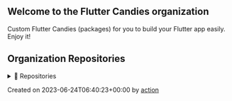 ## Welcome to the Flutter Candies organization

Custom Flutter Candies (packages) for you to build your Flutter app easily. Enjoy it!

## Organization Repositories

<details><summary>📖 Repositories</summary>

| Name | Description | Stars | Latest Commit |
| ---- | --- | ----------- | ------------- |
| [wechat_flutter](https://github.com/fluttercandies/wechat_flutter) | wechat_flutter is Flutter version WeChat, an excellent Flutter instant messaging IM open source library! | 2298 | 2023-06-24T01:51:44Z |
| [NeteaseCloudMusic](https://github.com/fluttercandies/NeteaseCloudMusic) | Flutter - NeteaseCloudMusic  Flutter 版本的网易云音乐 | 1742 | 2023-06-23T14:27:51Z |
| [extended_image](https://github.com/fluttercandies/extended_image) | A powerful official extension library of image, which support placeholder(loading)/ failed state, cache network, zoom pan image, photo view, slide out page, editor(crop,rotate,flip), paint custom etc. | 1687 | 2023-06-24T04:25:02Z |
| [flutter_wechat_assets_picker](https://github.com/fluttercandies/flutter_wechat_assets_picker) | An image picker (also with videos and audios) for Flutter projects based on the WeChat's UI. | 1266 | 2023-06-24T03:33:24Z |
| [flutter_smart_dialog](https://github.com/fluttercandies/flutter_smart_dialog) | An elegant Flutter Dialog solution \| 一种更优雅的 Flutter Dialog 解决方案 | 847 | 2023-06-18T11:38:04Z |
| [flutter_candies](https://github.com/fluttercandies/flutter_candies) | custom flutter candies(widgets) for you to build flutter app easily, enjoy it   | 789 | 2023-06-11T12:04:54Z |
| [flutter_photo_manager](https://github.com/fluttercandies/flutter_photo_manager) | A Flutter plugin that provides images, videos, and audio abstraction management APIs without interface integration, available on Android, iOS, and macOS. | 564 | 2023-06-20T22:00:18Z |
| [flutter_image_compress](https://github.com/fluttercandies/flutter_image_compress) | flutter image compress | 544 | 2023-06-22T13:06:00Z |
| [extended_text](https://github.com/fluttercandies/extended_text) | A powerful extended official text for Flutter, which supports Speical Text(Image,@somebody), Custom Background, Custom overFlow, Text Selection. | 541 | 2023-06-15T06:37:19Z |
| [extended_nested_scroll_view](https://github.com/fluttercandies/extended_nested_scroll_view) | extended nested scroll view to fix following issues.  1.pinned sliver header issue  2.inner scrollables in tabview sync issue  3.pull to refresh is not work. 4.do without ScrollController in NestedScrollView's body | 507 | 2023-06-17T03:35:31Z |
| [flutter_custom_calendar](https://github.com/fluttercandies/flutter_custom_calendar) | Flutter的一个日历控件 | 494 | 2023-06-22T03:42:22Z |
| [extended_text_field](https://github.com/fluttercandies/extended_text_field) | extended official text field to quickly build special text like inline image, @somebody, custom background etc. | 458 | 2023-06-17T01:07:38Z |
| [like_button](https://github.com/fluttercandies/like_button) | Like Button is a flutter library that allows you to create a button with animation effects similar to Twitter's heart when you like something and animation effects to increase like count. | 387 | 2023-06-07T06:09:57Z |
| [flutter_image_editor](https://github.com/fluttercandies/flutter_image_editor) | Flutter plugin, support android/ios.Support crop, flip, rotate, color martix, mix image, add text. merge multi images. | 335 | 2023-05-19T11:57:08Z |
| [JsonToDart](https://github.com/fluttercandies/JsonToDart) | The tool to convert json to dart code, support Windows，Mac，Web. | 334 | 2023-06-17T01:15:59Z |
| [waterfall_flow](https://github.com/fluttercandies/waterfall_flow) | A Flutter grid view which supports waterfall flow layout. | 315 | 2023-06-20T05:35:35Z |
| [loading_more_list](https://github.com/fluttercandies/loading_more_list) | A loading more list which supports ListView,GridView,WaterfallFlow and Slivers. | 302 | 2023-06-23T16:37:14Z |
| [flutter_wechat_camera_picker](https://github.com/fluttercandies/flutter_wechat_camera_picker) | A camera picker (take photos and videos) for Flutter projects based on WeChat's UI. It's a standalone module of wechat_assets_picker yet it can be run separately. | 292 | 2023-06-13T08:55:40Z |
| [FlutterJsonBeanFactory](https://github.com/fluttercandies/FlutterJsonBeanFactory) | What I do is generate dart beans based on json, as well as generics parameters and json build instances | 218 | 2023-06-20T09:26:34Z |
| [extended_tabs](https://github.com/fluttercandies/extended_tabs) | A powerful official extension library of Tab/TabBar/TabView, which support to scroll ancestor or child Tabs when current is overscroll, and set scroll direction and cache extent. | 216 | 2023-06-11T12:05:05Z |
| [pull_to_refresh_notification](https://github.com/fluttercandies/pull_to_refresh_notification) | Flutter plugin for building pull to refresh effects with PullToRefreshNotification and PullToRefreshContainer quickly. | 169 | 2023-06-08T08:19:57Z |
| [flutter_interactional_widget](https://github.com/fluttercandies/flutter_interactional_widget) | <no description> | 153 | 2023-05-30T09:27:12Z |
| [flutter-interactive-chart](https://github.com/fluttercandies/flutter-interactive-chart) | A candlestick chart that supports pinch-to-zoom and panning. | 139 | 2023-06-11T09:53:50Z |
| [extended_image_library](https://github.com/fluttercandies/extended_image_library) |  package library for extended_image, extended_text and extended_text_field,provide common base class. | 132 | 2023-06-19T18:30:55Z |
| [extended_sliver](https://github.com/fluttercandies/extended_sliver) | A powerful extension library of Sliver, which include SliverToNestedScrollBoxAdapter， SliverPinnedPersistentHeader, SliverPinnedToBoxAdapter and ExtendedSliverAppbar. | 131 | 2023-06-21T01:04:37Z |
| [ff_annotation_route](https://github.com/fluttercandies/ff_annotation_route) | Provide route generator to create route map quickly by annotations. | 115 | 2023-06-13T15:13:26Z |
| [nav_router](https://github.com/fluttercandies/nav_router) | flutter The lightest, easiest and most convenient route management! | 104 | 2023-05-01T02:52:29Z |
| [flutter_filereader](https://github.com/fluttercandies/flutter_filereader) | Flutter实现的本地文件(pdf word excel 等)查看插件,非在线预览 | 103 | 2023-05-20T11:52:43Z |
| [w_popup_menu](https://github.com/fluttercandies/w_popup_menu) | w_popup_menu # A pop-up menu that mimics the iOS WeChat page | 89 | 2023-05-24T00:59:31Z |
| [flutter_drawing_board](https://github.com/fluttercandies/flutter_drawing_board) | A new Flutter package of drawing board | 83 | 2023-06-02T15:07:55Z |
| [left-scroll-actions](https://github.com/fluttercandies/left-scroll-actions) | Flutter的左滑删除组件 | 78 | 2023-04-20T04:56:30Z |
| [extended_text_library](https://github.com/fluttercandies/extended_text_library) | extended_text_library for extended_text and extended_text_field | 73 | 2023-06-06T23:32:41Z |
| [flutter_asset_generator](https://github.com/fluttercandies/flutter_asset_generator) | Generate an R file for mapping all assets. Supports preview of image. | 70 | 2023-05-18T21:05:30Z |
| [no-free-usage-action](https://github.com/fluttercandies/no-free-usage-action) | A NO-FREE-USAGE action for github. (Only worked with github action.) | 53 | 2023-03-23T16:17:50Z |
| [flutter_hsvcolor_picker](https://github.com/fluttercandies/flutter_hsvcolor_picker) | A HSV color picker for your flutter app. RGB HSV Wheel Hue Saturation Values. | 50 | 2023-03-31T09:37:38Z |
| [flex_grid](https://github.com/fluttercandies/flex_grid) | The FlexGrid control provides a powerful and quickly way to display data in a tabular format. It is including that frozened column/row,loading more, high performance and better experience in TabBarView/PageView. | 49 | 2023-06-19T07:35:12Z |
| [stack_board](https://github.com/fluttercandies/stack_board) | 层叠控件摆放 | 47 | 2023-05-27T16:38:56Z |
| [extended_list](https://github.com/fluttercandies/extended_list) | extended list(ListView/GridView) support track collect garbage of children/viewport indexes, build lastChild as special child in the case that it is loadmore/no more item and enable to layout close to trailing. | 44 | 2022-10-08T01:30:43Z |
| [ripple_backdrop_animate_route](https://github.com/fluttercandies/ripple_backdrop_animate_route) | A ripple animation with backdrop of route. | 42 | 2023-04-05T21:50:35Z |
| [flutter_juejin](https://github.com/fluttercandies/flutter_juejin) | https://juejin.cn in Flutter | 37 | 2023-06-09T12:16:14Z |
| [assets_generator](https://github.com/fluttercandies/assets_generator) | The flutter tool to generate assets‘s configs(yaml) and consts automatically for single project and multiple modules. | 33 | 2023-05-30T08:22:31Z |
| [flutter_record_mp3](https://github.com/fluttercandies/flutter_record_mp3) | flutter record mp3 using the native api | 33 | 2023-03-20T07:32:07Z |
| [fconsole](https://github.com/fluttercandies/fconsole) | 一个用于调试的面板 | 30 | 2023-06-02T01:03:41Z |
| [flutter_bdface_collect](https://github.com/fluttercandies/flutter_bdface_collect) | a baidu face offline collect plugin. Only Android and IOS platforms are supported.  百度人脸离线采集插件，只支持安卓和iOS。 | 30 | 2023-05-24T12:36:12Z |
| [flutter_draggable_container](https://github.com/fluttercandies/flutter_draggable_container) | A Draggable Widget Container | 26 | 2023-06-09T07:57:20Z |
| [http_client_helper](https://github.com/fluttercandies/http_client_helper) | A Flutter plugin for http request with cancel and retry fuctions. | 23 | 2023-06-15T23:03:45Z |
| [flutter_switch_clipper](https://github.com/fluttercandies/flutter_switch_clipper) | A Flutter package that two widgets switch with clipper. | 23 | 2023-05-30T08:24:09Z |
| [flutter_qweather](https://github.com/fluttercandies/flutter_qweather) | 和风天气  Flutter 插件 | 22 | 2023-06-22T03:45:09Z |
| [dash_painter](https://github.com/fluttercandies/dash_painter) | a package for flutter canvas paint dash line path easily. | 21 | 2023-05-30T08:23:49Z |
| [flutter_ali_auth](https://github.com/fluttercandies/flutter_ali_auth) | Flutter Ali Auth Plugin 阿里云一键登录Flutter插件 | 21 | 2023-06-05T08:32:24Z |
| [baidupan](https://github.com/fluttercandies/baidupan) | Baidu net disk api for dart, 百度网盘的 dart 库 | 19 | 2023-04-24T07:54:01Z |
| [flutter_live_activities](https://github.com/fluttercandies/flutter_live_activities) | Flutter Live Activities Plugin | 19 | 2023-01-15T13:24:41Z |
| [extra_hittest_area](https://github.com/fluttercandies/extra_hittest_area) | Manually add the extra hitTest area of a widget without changing its size or layout. | 17 | 2023-03-08T11:35:38Z |
| [flutter_learning_tests](https://github.com/fluttercandies/flutter_learning_tests) | 学习 Flutter 路上的点滴及小测~ | 15 | 2023-05-18T09:52:57Z |
| [flutter_mlkit_scan_plugin](https://github.com/fluttercandies/flutter_mlkit_scan_plugin) | <no description> | 15 | 2023-03-12T09:04:47Z |
| [flutter_slider_view](https://github.com/fluttercandies/flutter_slider_view) | A slider view widget that supports custom type models and various configs. | 15 | 2022-08-17T12:45:56Z |
| [ios_willpop_transition_theme](https://github.com/fluttercandies/ios_willpop_transition_theme) | A Flutter package to solve the conflict between ios sliding back and Willpop | 12 | 2023-04-25T05:20:31Z |
| [saver_gallery](https://github.com/fluttercandies/saver_gallery) | <no description> | 11 | 2023-05-15T14:30:59Z |
| [candies_analyzer_plugin](https://github.com/fluttercandies/candies_analyzer_plugin) | The plugin to help create custom analyzer plugin quickly and provide some useful lints and get suggestion and auto import for extension member. | 11 | 2023-02-20T06:47:04Z |
| [flutter_candies_gallery](https://github.com/fluttercandies/flutter_candies_gallery) | flutter_candies | 10 | 2023-05-06T00:49:19Z |
| [extended_list_library](https://github.com/fluttercandies/extended_list_library) | package library for extended_list and waterfall_flow, it provides core classes. | 10 | 2023-05-30T08:22:44Z |
| [flutter_float_window](https://github.com/fluttercandies/flutter_float_window) | flutter_float_window是一个悬浮窗插件，具备悬浮窗权限申请等功能 | 10 | 2022-03-23T06:42:02Z |
| [scan_barcode](https://github.com/fluttercandies/scan_barcode) | Barcode/QRCode scan, base of google mikit. | 10 | 2023-06-22T11:03:48Z |
| [adaptation](https://github.com/fluttercandies/adaptation) | Screen for adaptation. | 8 | 2022-10-18T08:11:53Z |
| [w_reorder_list](https://github.com/fluttercandies/w_reorder_list) | <no description> | 7 | 2020-10-16T08:25:13Z |
| [properties](https://github.com/fluttercandies/properties) | Load properties format in dart or flutter | 7 | 2023-02-12T03:27:23Z |
| [JsonToDartWeb](https://github.com/fluttercandies/JsonToDartWeb) | JsonToDart Web 带字体文件 | 6 | 2021-01-05T03:36:26Z |
| [flutter_candies_demo_library](https://github.com/fluttercandies/flutter_candies_demo_library) |  package library for demo of flutter candies, it provides core classes. | 6 | 2021-04-19T15:49:10Z |
| [coordtransform](https://github.com/fluttercandies/coordtransform) | A coord transform tool. 提供百度坐标系(BD-09)、火星坐标系(国测局坐标系、GCJ02)、WGS84坐标系的相互转换。 | 6 | 2022-07-22T00:41:39Z |
| [loading_more_list_library](https://github.com/fluttercandies/loading_more_list_library) | dart package library for LoadingMoreList, it provides core classes. | 5 | 2023-05-30T08:22:46Z |
| [ff_native_screenshot](https://github.com/fluttercandies/ff_native_screenshot) | A Flutter plugin to take or listen screenshot(support Platform Views) for Android and iOS with native code. | 5 | 2023-05-30T01:41:26Z |
| [CandiesBot](https://github.com/fluttercandies/CandiesBot) | <no description> | 4 | 2022-07-07T08:39:39Z |
| [flutter_challenges](https://github.com/fluttercandies/flutter_challenges) | Just do the first one, don't do second who. | 4 | 2021-11-12T08:32:04Z |
| [douget](https://github.com/fluttercandies/douget) | <no description> | 4 | 2023-01-03T23:44:14Z |
| [sync_scroll_library](https://github.com/fluttercandies/sync_scroll_library) | The library for extended_tabs and flex_grid | 4 | 2022-08-10T07:53:17Z |
| [simple_provider](https://github.com/fluttercandies/simple_provider) | flutter simple provider | 3 | 2020-05-06T07:21:02Z |
| [flutter_candies_package_tools](https://github.com/fluttercandies/flutter_candies_package_tools) | tool to create package and demo | 3 | 2020-09-04T08:13:33Z |
| [ff_annotation_route_library](https://github.com/fluttercandies/ff_annotation_route_library) | The library for ff_annotation_route | 3 | 2023-05-30T08:23:39Z |
| [dext](https://github.com/fluttercandies/dext) | Some extension for dart | 3 | 2023-03-29T13:16:20Z |
| [blue_flutter](https://github.com/fluttercandies/blue_flutter) | blue_flutter是flutter的蓝牙通讯插件 | 2 | 2021-02-22T01:22:32Z |
| [ff_annotation_route_core](https://github.com/fluttercandies/ff_annotation_route_core) | The core library for ff_annotation_route | 2 | 2023-05-30T08:23:39Z |
| [flutter_bindings_compatible](https://github.com/fluttercandies/flutter_bindings_compatible) | Provides compatible bindings instance across different Flutter version. | 1 | 2022-05-16T01:14:38Z |
| [flutter_candies_jpush](https://github.com/fluttercandies/flutter_candies_jpush) | 极光Flutter推送插件 | 1 | 2022-06-13T02:40:48Z |
| [flutter_clean](https://github.com/fluttercandies/flutter_clean) | help clean all of Flutter and Dart projects | 1 | 2022-05-30T03:19:53Z |
| [env2dart](https://github.com/fluttercandies/env2dart) | A simple way to generate  code from a  file. | 1 | 2023-03-22T05:54:17Z |
| [upgrade_tool](https://github.com/fluttercandies/upgrade_tool) | Resolve warnings caused by xxxbinding. Instance in Flutter 3.0 | 0 | 2022-06-03T04:09:31Z |


</details>

Created on 2023-06-24T06:40:23+00:00 by [action](https://github.com/CaiJingLong/action-org-repo-list.git)

